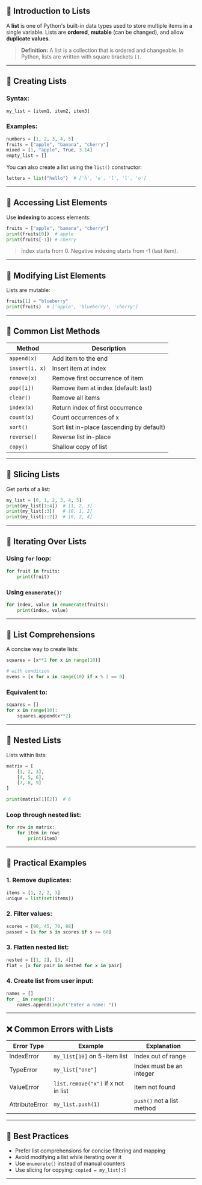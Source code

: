## 📂 Introduction to Lists

A **list** is one of Python's built-in data types used to store multiple items in a single variable. Lists are **ordered**, **mutable** (can be changed), and allow **duplicate values**.

> **Definition:** A list is a collection that is ordered and changeable. In Python, lists are written with square brackets `[]`.

---

## 🔹 Creating Lists

### Syntax:

```python
my_list = [item1, item2, item3]
```

### Examples:

```python
numbers = [1, 2, 3, 4, 5]
fruits = ["apple", "banana", "cherry"]
mixed = [1, "apple", True, 3.14]
empty_list = []
```

You can also create a list using the `list()` constructor:

```python
letters = list("hello")  # ['h', 'e', 'l', 'l', 'o']
```

---

## 🔹 Accessing List Elements

Use **indexing** to access elements:

```python
fruits = ["apple", "banana", "cherry"]
print(fruits[0])  # apple
print(fruits[-1]) # cherry
```

> Index starts from 0. Negative indexing starts from -1 (last item).

---

## 🔹 Modifying List Elements

Lists are mutable:

```python
fruits[1] = "blueberry"
print(fruits)  # ['apple', 'blueberry', 'cherry']
```

---

## 🔹 Common List Methods

|Method|Description|
|---|---|
|`append(x)`|Add item to the end|
|`insert(i, x)`|Insert item at index|
|`remove(x)`|Remove first occurrence of item|
|`pop([i])`|Remove item at index (default: last)|
|`clear()`|Remove all items|
|`index(x)`|Return index of first occurrence|
|`count(x)`|Count occurrences of x|
|`sort()`|Sort list in-place (ascending by default)|
|`reverse()`|Reverse list in-place|
|`copy()`|Shallow copy of list|

---

## 🔹 Slicing Lists

Get parts of a list:

```python
my_list = [0, 1, 2, 3, 4, 5]
print(my_list[1:4])  # [1, 2, 3]
print(my_list[:3])   # [0, 1, 2]
print(my_list[::2])  # [0, 2, 4]
```

---

## 🔹 Iterating Over Lists

### Using `for` loop:

```python
for fruit in fruits:
    print(fruit)
```

### Using `enumerate()`:

```python
for index, value in enumerate(fruits):
    print(index, value)
```

---

## 🔹 List Comprehensions

A concise way to create lists:

```python
squares = [x**2 for x in range(10)]

# with condition
evens = [x for x in range(10) if x % 2 == 0]
```

### Equivalent to:

```python
squares = []
for x in range(10):
    squares.append(x**2)
```

---

## 🔹 Nested Lists

Lists within lists:

```python
matrix = [
    [1, 2, 3],
    [4, 5, 6],
    [7, 8, 9]
]

print(matrix[1][2])  # 6
```

### Loop through nested list:

```python
for row in matrix:
    for item in row:
        print(item)
```

---

## 🎨 Practical Examples

### 1. Remove duplicates:

```python
items = [1, 2, 2, 3]
unique = list(set(items))
```

### 2. Filter values:

```python
scores = [90, 45, 70, 88]
passed = [s for s in scores if s >= 60]
```

### 3. Flatten nested list:

```python
nested = [[1, 2], [3, 4]]
flat = [x for pair in nested for x in pair]
```

### 4. Create list from user input:

```python
names = []
for _ in range(3):
    names.append(input("Enter a name: "))
```

---

## ❌ Common Errors with Lists

|Error Type|Example|Explanation|
|---|---|---|
|IndexError|`my_list[10]` on 5-item list|Index out of range|
|TypeError|`my_list["one"]`|Index must be an integer|
|ValueError|`list.remove("x")` if x not in list|Item not found|
|AttributeError|`my_list.push(1)`|`push()` not a list method|

---

## 💼 Best Practices

- Prefer list comprehensions for concise filtering and mapping
- Avoid modifying a list while iterating over it
- Use `enumerate()` instead of manual counters
- Use slicing for copying: `copied = my_list[:]`
---
